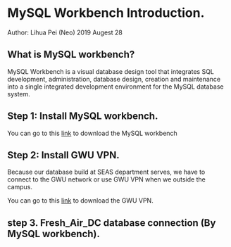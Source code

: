 # MySQL Workbench Introduction. 
Author: Lihua Pei (Neo)
2019 Augest 28


## What is MySQL workbench?

MySQL Workbench is a visual database design tool that integrates SQL development, administration, database design, creation and maintenance into a single integrated development environment for the MySQL database system. 

##  Step 1: Install MySQL workbench.

You can go to this [link](https://dev.mysql.com/downloads/workbench/) to download the MySQL workbench 

## Step 2: Install GWU VPN.

Because our database build at SEAS department serves, we have to connect to the GWU network or use GWU VPN when we outside the campus.

You can go to this [link](https://it.gwu.edu/virtual-private-network-vpn) to download the GWU VPN.


## step 3. Fresh_Air_DC database connection (By MySQL workbench).




